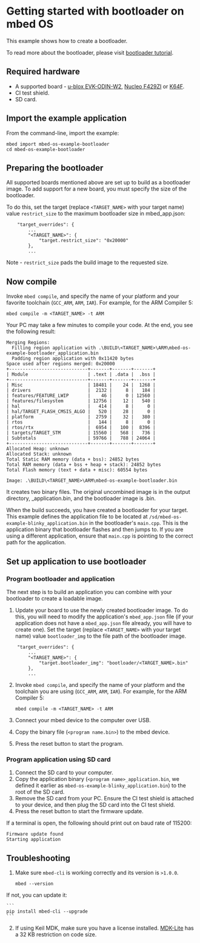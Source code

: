 # Getting started with bootloader on mbed OS

This example shows how to create a bootloader.

To read more about the bootloader, please visit [bootloader tutorial](https://docs.mbed.com/docs/mbed-os-handbook/en/latest/advanced/bootloader/).

## Required hardware
* A supported board - [u-blox EVK-ODIN-W2](https://developer.mbed.org/platforms/ublox-EVK-ODIN-W2/), [Nucleo F429ZI](https://developer.mbed.org/platforms/ST-Nucleo-F429ZI/) or [K64F](https://developer.mbed.org/platforms/FRDM-K64F/).
* CI test shield.
* SD card.

## Import the example application

From the command-line, import the example:

```
mbed import mbed-os-example-bootloader
cd mbed-os-example-bootloader
```

## Preparing the bootloader

All supported boards mentioned above are set up to build as a bootloader image. To add support for a new board, you must specify the size of the bootloader.

To do this, set the target (replace `<TARGET_NAME>` with your target name) value `restrict_size` to the maximum bootloader size in mbed_app.json:

```
    "target_overrides": {
        ...
        "<TARGET_NAME>": {
            "target.restrict_size": "0x20000"
        },
        ...
```

Note - `restrict_size` pads the build image to the requested size.

## Now compile

Invoke `mbed compile`, and specify the name of your platform and your favorite toolchain (`GCC_ARM`, `ARM`, `IAR`). For example, for the ARM Compiler 5:

```
mbed compile -m <TARGET_NAME> -t ARM
```

Your PC may take a few minutes to compile your code. At the end, you see the following result:

```
Merging Regions:
  Filling region application with .\BUILD\<TARGET_NAME>\ARM\mbed-os-example-bootloader_application.bin
  Padding region application with 0x11420 bytes
Space used after regions merged: 0x20000
+-----------------------------+-------+-------+-------+
| Module                      | .text | .data |  .bss |
+-----------------------------+-------+-------+-------+
| Misc                        | 18481 |    24 |  1268 |
| drivers                     |  2132 |     8 |   184 |
| features/FEATURE_LWIP       |    46 |     0 | 12560 |
| features/filesystem         | 12756 |    12 |   540 |
| hal                         |   414 |     8 |     0 |
| hal/TARGET_FLASH_CMSIS_ALGO |   520 |    28 |     0 |
| platform                    |  2759 |    32 |   380 |
| rtos                        |   144 |     8 |     0 |
| rtos/rtx                    |  6954 |   100 |  8396 |
| targets/TARGET_STM          | 15560 |   568 |   736 |
| Subtotals                   | 59766 |   788 | 24064 |
+-----------------------------+-------+-------+-------+
Allocated Heap: unknown
Allocated Stack: unknown
Total Static RAM memory (data + bss): 24852 bytes
Total RAM memory (data + bss + heap + stack): 24852 bytes
Total Flash memory (text + data + misc): 60554 bytes

Image: .\BUILD\<TARGET_NAME>\ARM\mbed-os-example-bootloader.bin
```

It creates two binary files. The original uncombined image is in the output directory, <project-name>_application.bin, and the bootloader image is <project-name>.bin.

When the build succeeds, you have created a bootloader for your target. This example defines the application file to be located at `/sd/mbed-os-example-blinky_application.bin` in the bootloader's ``main.cpp``. This is the application binary that bootloader flashes and then jumps to. If you are using a different application, ensure that ``main.cpp`` is pointing to the correct path for the application.

## Set up application to use bootloader

### Program bootloader and application

The next step is to build an application you can combine with your bootloader to create a loadable image. 

1. Update your board to use the newly created bootloader image. To do this, you will need to modify the application's ``mbed_app.json`` file (if your application does not have a ``mbed_app.json`` file already, you will have to create one). Set the target (replace `<TARGET_NAME>` with your target name) value `bootloader_img` to the file path of the bootloader image.

```
    "target_overrides": {
        ...
        "<TARGET_NAME>": {
            "target.bootloader_img": "bootloader/<TARGET_NAME>.bin"
        },
        ...
```

2. Invoke `mbed compile`, and specify the name of your platform and the toolchain you are using (`GCC_ARM`, `ARM`, `IAR`). For example, for the ARM Compiler 5:

    ```
    mbed compile -m <TARGET_NAME> -t ARM
    ```


1. Connect your mbed device to the computer over USB.
1. Copy the binary file (``<program name.bin>``) to the mbed device.
1. Press the reset button to start the program.

### Program application using SD card

1. Connect the SD card to your computer.
1. Copy the application binary (``<program name>_application.bin``, we defined it earlier as ``mbed-os-example-blinky_application.bin``) to the root of the SD card.
1. Remove the SD card from your PC. Ensure the CI test shield is attached to your device, and then plug the SD card into the CI test shield.
1. Press the reset button to start the firmware update.

If a terminal is open, the following should print out on baud rate of 115200:

```
Firmware update found
Starting application
```

## Troubleshooting

1. Make sure `mbed-cli` is working correctly and its version is `>1.0.0`.

    ```
    mbed --version
    ```

 If not, you can update it:

    ```
    pip install mbed-cli --upgrade
    ```

2. If using Keil MDK, make sure you have a license installed. [MDK-Lite](http://www.keil.com/arm/mdk.asp) has a 32 KB restriction on code size.
